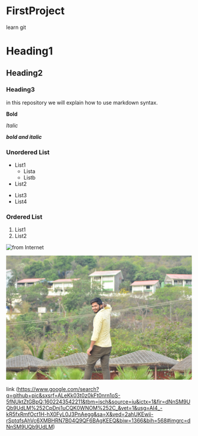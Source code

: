 # FirstProject
learn git
# Heading1
## Heading2
### Heading3
in this repository we will explain how to use markdown syntax.


**Bold**

*Italic*

***bold and italic***

### Unordered List

* List1
  * Lista
  * Listb
* List2
- List3
- List4

### Ordered List

1. List1
2. List2

![from Internet](https://techcrunch.com/wp-content/uploads/2010/07/github-logo.png)

![Local Image](https://raw.githubusercontent.com/vengotimahesh143/FirstProject/master/logo.jpg)


link (https://www.google.com/search?q=github+pic&sxsrf=ALeKk03t0z0kFt0nrn1oS-5fNUktZtGBpQ:1602243542211&tbm=isch&source=iu&ictx=1&fir=dNnSM9UQb9UdLM%252CpDnj1uCQK0WNOM%252C_&vet=1&usg=AI4_-kR5fxRmfOct1H-hX0FyL0J3PnAegg&sa=X&ved=2ahUKEwii-rSptqfsAhVc6XMBHRN7B04Q9QF6BAgKEEQ&biw=1366&bih=568#imgrc=dNnSM9UQb9UdLM)
 
